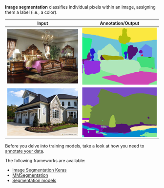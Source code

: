 **Image segmentation** classifies individual pixels within an image, assigning them a label (i.e., a color).

| Input                          | Annotation/Output               |
| ------------------------------ | ------------------------------- |
| ![Screenshot](img/1_input.jpg) | ![Screenshot](img/1_output.png) |
| ![Screenshot](img/3_input.jpg) | ![Screenshot](img/3_output.png) |


Before you delve into training models, take a look at how you need to [annotate your data](annotate.md).

The following frameworks are available:

* [Image Segmentation Keras](image-segmentation-keras.md)
* [MMSegmentation](mmsegmentation.md)
* [Segmentation models](segmentation_models.md)
